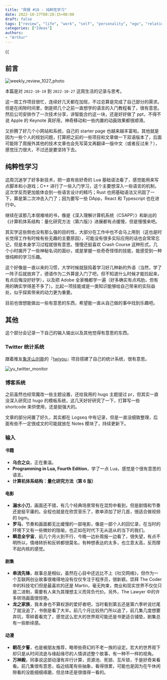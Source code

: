 ```yaml
---
title: "周报 #16 - 纯粹性学习"
date: 2022-10-27T00:28:15+08:00
draft: false
tags: ["review", "life", "work", "self", "personality", "ego", "relationship", "friend", "writing", "sharing"]
categories: ["Ideas"]
authors:
- "Arthur"
---
```


{{<audio src="audios/here_after_us.mp3" caption="《后来的我们 - 五月天》" >}}

## 前言

![weekly_review_1027_photo](https://pseudoyu.oss-cn-hangzhou.aliyuncs.com/images/weekly_review_1027_photo.png)

本篇是对 `2022-10-19` 到 `2022-10-27` 这周生活的记录与思考。

这一周工作项目很忙，连续好几天都在加班，不过总算是完成了自己部分的需求。但是在闲隙时间里，倒是把几个之前一直想学的语言的入门教程看了，很有意思。然后公司安排作了一次技术分享，讲智能合约这一块，还是好好做了 ppt，不得不说 Apple 的 Keynote 真好用，神奇移动和一些内置的动画效果都很顺滑。

又折腾了好几个小网站和系统，自己的 starter page 也越来越丰富啦。其他就是因为一些个人的规划问题，打算把之前的一些项目和文章做一下双语版本了，后面可能除了周报外其他的技术文章也会先写英文再翻译一版中文（或者反过来？），感觉压力很大，不过还是要坚持下去。

## 纯粹性学习

这周沉迷学了好多新技术，把一直有些好奇的 Lua 基础语法看了，感觉能用来写点脚本和小游戏；C++ 进行了一些入门学习，这个主要想深入一些语言的机制，这次学反而更加能体会到一些语言设计的精巧；Rust 也把基础语法又巩固了一下，算是第二次冲击入门了；因为要写一些 DApp，React 和 Typescript 也在进行中。

继续在读那几本很难啃的书，像是《深入理解计算机系统（CSAPP）》和新出的《计算机体系结构：量化研究方法（第六版）》进展都有点缓慢，但是慢慢来吧。

其实学这些倒也没有那么强的目的性，大部分在工作中也不会马上用到（这也是时长觉得工作有时候有些无趣的主要原因），可能没有很多实际应用的话也会常常忘记，但是本身学习过程就很有意思。慢慢还挺喜欢 Crash Course 这种形式，几个小时揭开了一些神秘名词的面纱，或是掌握一些奇奇怪怪的技能，能感受到一种很纯粹的学习乐趣。

这个好像是一直以来的习惯，大学时候就鼓捣着学习好几种新的外语（当然，学了一阵子后就放弃了，德语作为二外算是入门了吧，但不知道什么时候才能捡起来，有点后悔没好好学），以及把 Adobe 全家桶都学一遍（好多确实有点鸡肋，但有用的确实学得差不多了）。比起一项技能或是一类知识能够给自己带来的实际益处，似乎探索带来的动力更为重要。

目前也很想能做出一些有意思的东西，希望能一直从自己做的事中找到乐趣吧。

## 其他

这个部分会记录一下自己的输入输出以及其他觉得有意思的东西。

### Twitter 统计系统

跟着推友[象牙山刘能](https://twitter.com/disksing)的『[twiyou](https://github.com/disksing/twiyou)』项目搭建了自己的统计系统，很有意思。

![yu_twitter_monitor](https://pseudoyu.oss-cn-hangzhou.aliyuncs.com/images/yu_twitter_monitor.png)

### 博客系统

之前虽然也经常魔改一些主题设置，还给我用的 hugo 主题提过 pr，但其实一直没深入研究过 hugo 的模板系统，这几天好好研究了一下，打算写一些 shortcode 来供使用，还是挺强大的。

文章的部分闲置了好久，其实都在 Logseq 中有记录，但是一直没细致整理，后面有些不一定很成文的可能就放在 Notes 模块了，持续更新下。

### 输入

#### 书籍

- **乌合之众**，正在重温。
- **Programming in Lua, Fourth Edition**，学了一点 Lua，感觉是个很有意思的语言。
- **计算机体系结构：量化研究方法（第 6 版）**

#### 电影

- **溺水小刀**，画面还不错，有几个经典场景常有在混剪中看到，但是剧情和节奏还是挺平庸的。全程也就是在欣赏音乐了，歌单添加了好几首，很适合做视频的 bgm。
- **罗马**，节奏和画面都无比缓慢的一部电影，像是一部个人的回忆录，在当时的环境下又有一些微妙的隐喻，也正如在时代下无从适从的当下的我们。
- **瞬息全宇宙**，前几个月火到不行，今晚一边补周报一边看了，很失望，有点不明所以，情绪转折和反转都很莫名，有种想表达的太多，也立意太高，反而撑不起内核的感觉。

#### 剧集

- **串流先锋**，故事总是相似，虽然在心目中还远比不上《社交网络》，但作为一个互联网创业故事很难得地没有仅仅专注于程序员，很新颖。崇拜 The Coder 中的科技宅们但是最喜欢的还是 Martin，毫无拘束，商业和现实世界不仅仅只是二进制，需要有人来为其理想主义而背负代价。另外，The Lawyer 中的许多转场画面很惊艳。
- **龙之家族**，我本身也不算权游的爱好者吧，当时看到第五还是第六季听说烂尾了就没追了，书倒是看了大半。前几个月比较热门所以追了，前几集几度想要弃坑，零碎着看完了，感觉这么宏大的世界观可能还是书更适合铺垫，剧集总有一些断续感。

#### 动漫

- **朝花夕誓**，也是被朋友推荐，略带些奇幻的不老一族的设定。宏大的世界观下却只是从时间流逝与缘起缘尽的人情讲述整个故事，有一种不一样的视角。
- **万神殿**，同事说这部动漫有并行计算，资源池、死锁、互斥锁，于是好奇来看看。前几集很有意思，临近结尾有些抽象，看得很累，可能也是因为在午休闲隙看的没能细细琢磨，但总体还是很值得一看的。